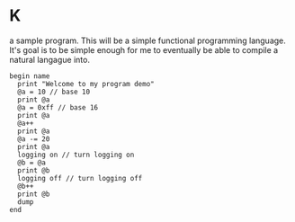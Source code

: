 K
=================
a sample program. This will be a simple functional programming language. 
It's goal is to be simple enough for me to eventually be able to compile a natural langague into.

```
begin name
  print "Welcome to my program demo"
  @a = 10 // base 10
  print @a
  @a = 0xff // base 16  
  print @a
  @a++
  print @a
  @a -= 20
  print @a
  logging on // turn logging on
  @b = @a
  print @b
  logging off // turn logging off
  @b++
  print @b
  dump
end
```
